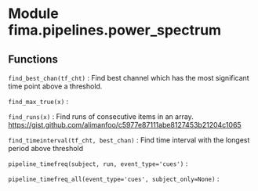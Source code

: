 Module fima.pipelines.power_spectrum
====================================

Functions
---------

    
`find_best_chan(tf_cht)`
:   Find best channel which has the most significant time point above
    a threshold.

    
`find_max_true(x)`
:   

    
`find_runs(x)`
:   Find runs of consecutive items in an array.
    https://gist.github.com/alimanfoo/c5977e87111abe8127453b21204c1065

    
`find_timeinterval(tf_cht, best_chan)`
:   Find time interval with the longest period above threshold

    
`pipeline_timefreq(subject, run, event_type='cues')`
:   

    
`pipeline_timefreq_all(event_type='cues', subject_only=None)`
: